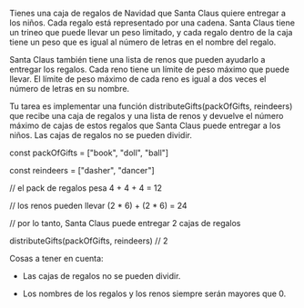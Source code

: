 Tienes una caja de regalos de Navidad que Santa Claus quiere entregar a los niños. Cada regalo está representado por una cadena. Santa Claus tiene un trineo que puede llevar un peso limitado, y cada regalo dentro de la caja tiene un peso que es igual al número de letras en el nombre del regalo.

Santa Claus también tiene una lista de renos que pueden ayudarlo a entregar los regalos. Cada reno tiene un límite de peso máximo que puede llevar. El límite de peso máximo de cada reno es igual a dos veces el número de letras en su nombre.

Tu tarea es implementar una función distributeGifts(packOfGifts, reindeers) que recibe una caja de regalos y una lista de renos y devuelve el número máximo de cajas de estos regalos que Santa Claus puede entregar a los niños. Las cajas de regalos no se pueden dividir.


const packOfGifts = ["book", "doll", "ball"]

const reindeers = ["dasher", "dancer"]


// el pack de regalos pesa 4 + 4 + 4 = 12

// los renos pueden llevar (2 * 6) + (2 * 6) = 24

// por lo tanto, Santa Claus puede entregar 2 cajas de regalos

distributeGifts(packOfGifts, reindeers) // 2

Cosas a tener en cuenta:

* Las cajas de regalos no se pueden dividir.

* Los nombres de los regalos y los renos siempre serán mayores que 0.